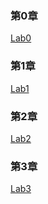 ### 第0章
[Lab0](./Lab0/demo.html)
### 第1章
[Lab1](./Lab1/lab1index.html)
### 第2章
[Lab2](./Lab2/lab2index.html)
### 第3章
[Lab3](./Lab3/lab3index.html)

